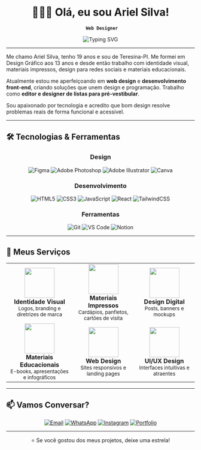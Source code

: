 
<div align="center">
  
# 👨🏽‍💻 Olá, eu sou Ariel Silva!

**` Web Designer`** 


<img src="https://readme-typing-svg.herokuapp.com?font=Fira+Code&weight=600&size=28&pause=1000&color=87CEEB&center=true&vCenter=true&width=600&lines=Design+%2B+C%C3%B3digo;Criando+experi%C3%AAncias+visuais;Transformando+ideias+em+realidade" alt="Typing SVG" />

</div>

---



Me chamo Ariel Silva, tenho 19 anos e sou de Teresina-PI. Me formei em Design Gráfico aos 13 anos e desde então trabalho com identidade visual, materiais impressos, design para redes sociais e materiais educacionais.

Atualmente estou me aperfeiçoando em **web design** e **desenvolvimento front-end**, criando soluções que unem design e programação. Trabalho como **editor e designer de listas para pré-vestibular**.

Sou apaixonado por tecnologia e acredito que bom design resolve problemas reais de forma funcional e acessível.

---

## 🛠️ Tecnologias & Ferramentas

<div align="center">

### Design
![Figma](https://img.shields.io/badge/Figma-F24E1E?style=for-the-badge&logo=figma&logoColor=white)
![Adobe Photoshop](https://img.shields.io/badge/Photoshop-31A8FF?style=for-the-badge&logo=adobephotoshop&logoColor=white)
![Adobe Illustrator](https://img.shields.io/badge/Illustrator-FF9A00?style=for-the-badge&logo=adobeillustrator&logoColor=white)
![Canva](https://img.shields.io/badge/Canva-00C4CC?style=for-the-badge&logo=canva&logoColor=white)

### Desenvolvimento
![HTML5](https://img.shields.io/badge/HTML5-E34F26?style=for-the-badge&logo=html5&logoColor=white)
![CSS3](https://img.shields.io/badge/CSS3-1572B6?style=for-the-badge&logo=css3&logoColor=white)
![JavaScript](https://img.shields.io/badge/JavaScript-F7DF1E?style=for-the-badge&logo=javascript&logoColor=black)
![React](https://img.shields.io/badge/React-20232A?style=for-the-badge&logo=react&logoColor=61DAFB)
![TailwindCSS](https://img.shields.io/badge/Tailwind_CSS-38B2AC?style=for-the-badge&logo=tailwind-css&logoColor=white)

### Ferramentas
![Git](https://img.shields.io/badge/Git-F05032?style=for-the-badge&logo=git&logoColor=white)
![VS Code](https://img.shields.io/badge/VS_Code-007ACC?style=for-the-badge&logo=visualstudiocode&logoColor=white)
![Notion](https://img.shields.io/badge/Notion-000000?style=for-the-badge&logo=notion&logoColor=white)

</div>

---

## 🎯 Meus Serviços

<table align="center">
  <tr>
    <td align="center" width="250">
      <img src="https://img.icons8.com/fluency/96/000000/color-palette.png" width="80px"/><br>
      <b>Identidade Visual</b><br>
      <sub>Logos, branding e diretrizes de marca</sub>
    </td>
    <td align="center" width="250">
      <img src="https://img.icons8.com/fluency/96/000000/print.png" width="80px"/><br>
      <b>Materiais Impressos</b><br>
      <sub>Cardápios, panfletos, cartões de visita</sub>
    </td>
    <td align="center" width="250">
      <img src="https://img.icons8.com/fluency/96/000000/instagram-new.png" width="80px"/><br>
      <b>Design Digital</b><br>
      <sub>Posts, banners e mockups</sub>
    </td>
  </tr>
  <tr>
    <td align="center" width="250">
      <img src="https://img.icons8.com/fluency/96/000000/book.png" width="80px"/><br>
      <b>Materiais Educacionais</b><br>
      <sub>E-books, apresentações e infográficos</sub>
    </td>
    <td align="center" width="250">
      <img src="https://img.icons8.com/fluency/96/000000/code.png" width="80px"/><br>
      <b>Web Design</b><br>
      <sub>Sites responsivos e landing pages</sub>
    </td>
    <td align="center" width="250">
      <img src="https://img.icons8.com/fluency/96/000000/design.png" width="80px"/><br>
      <b>UI/UX Design</b><br>
      <sub>Interfaces intuitivas e atraentes</sub>
    </td>
  </tr>
</table>


---

## 📫 Vamos Conversar?

<div align="center">

[![Email](https://img.shields.io/badge/Email-arieldev.dsgn%40gmail.com-D14836?style=for-the-badge&logo=gmail&logoColor=white)](mailto:arieldev.dsgn@gmail.com)
[![WhatsApp](https://img.shields.io/badge/WhatsApp-+55%20(86)%2099970--3648-25D366?style=for-the-badge&logo=whatsapp&logoColor=white)](https://wa.me/5586999703648)
[![Instagram](https://img.shields.io/badge/Instagram-%40arielsilva___-E4405F?style=for-the-badge&logo=instagram&logoColor=white)](https://www.instagram.com/arielsilva___/)
[![Portfolio](https://img.shields.io/badge/Portfolio-Ariel_Design-87CEEB?style=for-the-badge&logo=google-chrome&logoColor=white)](seu-link-portfolio)

</div>

---

<div align="center">
  

⭐ Se você gostou dos meus projetos, deixe uma estrela!

</div>
